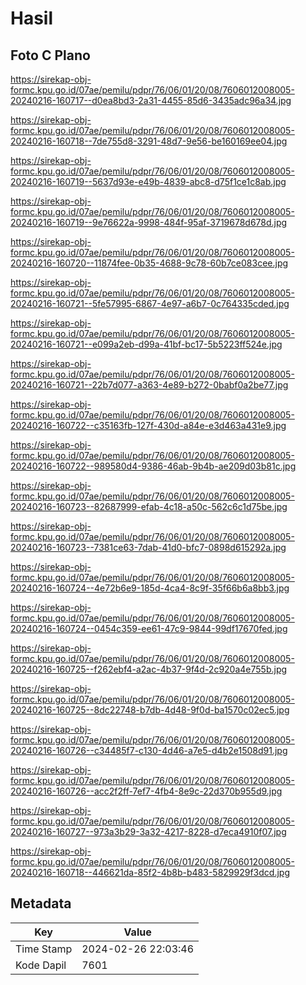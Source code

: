 # Hasil

## Foto C Plano

https://sirekap-obj-formc.kpu.go.id/07ae/pemilu/pdpr/76/06/01/20/08/7606012008005-20240216-160717--d0ea8bd3-2a31-4455-85d6-3435adc96a34.jpg

https://sirekap-obj-formc.kpu.go.id/07ae/pemilu/pdpr/76/06/01/20/08/7606012008005-20240216-160718--7de755d8-3291-48d7-9e56-be160169ee04.jpg

https://sirekap-obj-formc.kpu.go.id/07ae/pemilu/pdpr/76/06/01/20/08/7606012008005-20240216-160719--5637d93e-e49b-4839-abc8-d75f1ce1c8ab.jpg

https://sirekap-obj-formc.kpu.go.id/07ae/pemilu/pdpr/76/06/01/20/08/7606012008005-20240216-160719--9e76622a-9998-484f-95af-3719678d678d.jpg

https://sirekap-obj-formc.kpu.go.id/07ae/pemilu/pdpr/76/06/01/20/08/7606012008005-20240216-160720--11874fee-0b35-4688-9c78-60b7ce083cee.jpg

https://sirekap-obj-formc.kpu.go.id/07ae/pemilu/pdpr/76/06/01/20/08/7606012008005-20240216-160721--5fe57995-6867-4e97-a6b7-0c764335cded.jpg

https://sirekap-obj-formc.kpu.go.id/07ae/pemilu/pdpr/76/06/01/20/08/7606012008005-20240216-160721--e099a2eb-d99a-41bf-bc17-5b5223ff524e.jpg

https://sirekap-obj-formc.kpu.go.id/07ae/pemilu/pdpr/76/06/01/20/08/7606012008005-20240216-160721--22b7d077-a363-4e89-b272-0babf0a2be77.jpg

https://sirekap-obj-formc.kpu.go.id/07ae/pemilu/pdpr/76/06/01/20/08/7606012008005-20240216-160722--c35163fb-127f-430d-a84e-e3d463a431e9.jpg

https://sirekap-obj-formc.kpu.go.id/07ae/pemilu/pdpr/76/06/01/20/08/7606012008005-20240216-160722--989580d4-9386-46ab-9b4b-ae209d03b81c.jpg

https://sirekap-obj-formc.kpu.go.id/07ae/pemilu/pdpr/76/06/01/20/08/7606012008005-20240216-160723--82687999-efab-4c18-a50c-562c6c1d75be.jpg

https://sirekap-obj-formc.kpu.go.id/07ae/pemilu/pdpr/76/06/01/20/08/7606012008005-20240216-160723--7381ce63-7dab-41d0-bfc7-0898d615292a.jpg

https://sirekap-obj-formc.kpu.go.id/07ae/pemilu/pdpr/76/06/01/20/08/7606012008005-20240216-160724--4e72b6e9-185d-4ca4-8c9f-35f66b6a8bb3.jpg

https://sirekap-obj-formc.kpu.go.id/07ae/pemilu/pdpr/76/06/01/20/08/7606012008005-20240216-160724--0454c359-ee61-47c9-9844-99df17670fed.jpg

https://sirekap-obj-formc.kpu.go.id/07ae/pemilu/pdpr/76/06/01/20/08/7606012008005-20240216-160725--f262ebf4-a2ac-4b37-9f4d-2c920a4e755b.jpg

https://sirekap-obj-formc.kpu.go.id/07ae/pemilu/pdpr/76/06/01/20/08/7606012008005-20240216-160725--8dc22748-b7db-4d48-9f0d-ba1570c02ec5.jpg

https://sirekap-obj-formc.kpu.go.id/07ae/pemilu/pdpr/76/06/01/20/08/7606012008005-20240216-160726--c34485f7-c130-4d46-a7e5-d4b2e1508d91.jpg

https://sirekap-obj-formc.kpu.go.id/07ae/pemilu/pdpr/76/06/01/20/08/7606012008005-20240216-160726--acc2f2ff-7ef7-4fb4-8e9c-22d370b955d9.jpg

https://sirekap-obj-formc.kpu.go.id/07ae/pemilu/pdpr/76/06/01/20/08/7606012008005-20240216-160727--973a3b29-3a32-4217-8228-d7eca4910f07.jpg

https://sirekap-obj-formc.kpu.go.id/07ae/pemilu/pdpr/76/06/01/20/08/7606012008005-20240216-160718--446621da-85f2-4b8b-b483-5829929f3dcd.jpg


## Metadata

| Key        | Value               |
| ---------- | ------------------- |
| Time Stamp | 2024-02-26 22:03:46 |
| Kode Dapil | 7601                |



